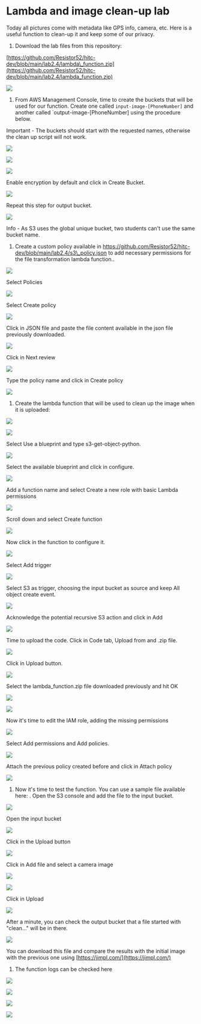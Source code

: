 # Lambda and image clean-up lab

Today all pictures come with metadata like GPS info, camera, etc. Here is a useful function to clean-up it and keep some of our privacy.

1. Download the lab files from this repository:

[https://github.com/Resistor52/hitc-dev/blob/main/lab2.4/lambda\_function.zip](https://github.com/Resistor52/hitc-dev/blob/main/lab2.4/lambda_function.zip)

![](images/Img_01_Lab_2.4.png?raw=true)

1. From AWS Management Console, time to create the buckets that will be used for our function. Create one called `input-image-[PhoneNumber]` and another called `output-image-[PhoneNumber] using the procedure below.

Important - The buckets should start with the requested names, otherwise the clean up script will not work.

![](images/Img_02_Lab_2.4.png?raw=true)

![](images/Img_03_Lab_2.4.png?raw=true)

![](images/Img_04_Lab_2.4.png?raw=true)

Enable encryption by default and click in Create Bucket.

![](images/Img_05_Lab_2.4.png?raw=true)

Repeat this step for output bucket.

![](images/Img_06_Lab_2.4.png?raw=true)

Info - As S3 uses the global unique bucket, two students can&#39;t use the same bucket name.

1. Create a custom policy available in https://github.com/Resistor52/hitc-dev/blob/main/lab2.4/s3\_policy.json to add necessary permissions for the file transformation lambda function..

![](images/Img_07_Lab_2.4.png?raw=true)

Select Policies

![](images/Img_08_Lab_2.4.png?raw=true)

Select Create policy

![](images/Img_01_Lab_2.4.png?raw=true)

Click in JSON file and paste the file content available in the json file previously downloaded.

![](images/Img_10_Lab_2.4.png?raw=true)

Click in Next review

![](images/Img_11_Lab_2.4.png?raw=true)

Type the policy name and click in Create policy

![](images/Img_12_Lab_2.4.png?raw=true)

1. Create the lambda function that will be used to clean up the image when it is uploaded:

![](images/Img_13_Lab_2.4.png?raw=true)

![](images/Img_14_Lab_2.4.png?raw=true)

Select Use a blueprint and type s3-get-object-python.

![](images/Img_15_Lab_2.4.png?raw=true)

Select the available blueprint and click in configure.

![](images/Img_16_Lab_2.4.png?raw=true)

Add a function name and select Create a new role with basic Lambda permissions

![](images/Img_17_Lab_2.4.png?raw=true)

Scroll down and select Create function

![](images/Img_18_Lab_2.4.png?raw=true)

Now click in the function to configure it.

![](images/Img_19_Lab_2.4.png?raw=true)

Select Add trigger

![](images/Img_20_Lab_2.4.png?raw=true)

Select S3 as trigger, choosing the input bucket as source and keep All object create event.

![](images/Img_21_Lab_2.4.png?raw=true)

Acknowledge the potential recursive S3 action and click in Add

![](images/Img_22_Lab_2.4.png?raw=true)

Time to upload the code. Click in Code tab, Upload from and .zip file.

![](images/Img_23_Lab_2.4.png?raw=true)

Click in Upload button.

![](images/Img_24_Lab_2.4.png?raw=true)

Select the lambda\_function.zip file downloaded previously and hit OK

![](images/Img_25_Lab_2.4.png?raw=true)

![](images/Img_26_Lab_2.4.png?raw=true)

Now it&#39;s time to edit the IAM role, adding the missing permissions

![](images/Img_27_Lab_2.4.png?raw=true)

Select Add permissions and Add policies.

![](images/Img_28_Lab_2.4.png?raw=true)

Attach the previous policy created before and click in Attach policy

![](images/Img_29_Lab_2.4.png?raw=true)

1. Now it&#39;s time to test the function. You can use a sample file available here: . Open the S3 console and add the file to the input bucket.

![](images/Img_30_Lab_2.4.png?raw=true)

Open the input bucket

![](images/Img_31_Lab_2.4.png?raw=true)

Click in the Upload button

![](images/Img_32_Lab_2.4.png?raw=true)

Click in Add file and select a camera image

![](images/Img_33_Lab_2.4.png?raw=true)

![](images/Img_34_Lab_2.4.png?raw=true)

Click in Upload

![](images/Img_35_Lab_2.4.png?raw=true)

After a minute, you can check the output bucket that a file started with &quot;clean…&quot; will be in there.

![](images/Img_36_Lab_2.4.png?raw=true)

You can download this file and compare the results with the initial image with the previous one using [https://jimpl.com/](https://jimpl.com/)

1. The function logs can be checked here

![](images/Img_37_Lab_2.4.png?raw=true)

![](images/Img_38_Lab_2.4.png?raw=true)

![](images/Img_39_Lab_2.4.png?raw=true)

![](images/Img_40_Lab_2.4.png?raw=true)
